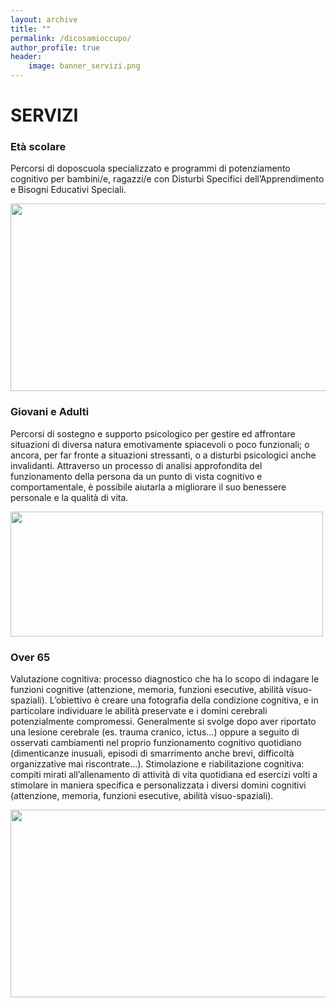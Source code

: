 ```yaml
---
layout: archive
title: ""
permalink: /dicosamioccupo/
author_profile: true
header:
    image: banner_servizi.png
---
```


# SERVIZI

### Età scolare
 Percorsi di doposcuola specializzato e programmi di potenziamento cognitivo per bambini/e, ragazzi/e con Disturbi Specifici dell’Apprendimento e Bisogni Educativi Speciali.

<img src="/images/etascolare.png"  width="700" height="300">

### Giovani e Adulti
 Percorsi di sostegno e supporto psicologico per gestire ed affrontare situazioni di diversa natura emotivamente spiacevoli o poco funzionali; o ancora, per far fronte a situazioni stressanti, o a disturbi psicologici anche invalidanti. Attraverso un processo di analisi approfondita del funzionamento della persona da un punto di vista cognitivo e comportamentale, è possibile aiutarla a migliorare il suo benessere personale e la qualità di vita.

<img src="/images/psicoterapia.jpg"  width="500" height="200">

### Over 65
 Valutazione cognitiva: processo diagnostico che ha lo scopo di indagare le funzioni cognitive (attenzione, memoria, funzioni esecutive, abilità visuo-spaziali). L’obiettivo è creare una fotografia della condizione cognitiva, e in particolare individuare le abilità preservate e i domini cerebrali potenzialmente compromessi. Generalmente si svolge dopo aver riportato una lesione cerebrale (es. trauma cranico, ictus…) oppure a seguito di osservati cambiamenti nel proprio funzionamento cognitivo quotidiano (dimenticanze inusuali, episodi di smarrimento anche brevi, difficoltà organizzative mai riscontrate…). Stimolazione e riabilitazione cognitiva: compiti mirati all’allenamento di attività di vita quotidiana ed esercizi volti a stimolare in maniera specifica e personalizzata i diversi domini cognitivi (attenzione, memoria, funzioni esecutive, abilità visuo-spaziali).

<img src="/images/over_65.png"  width="700" height="300">





